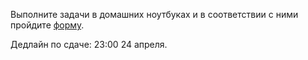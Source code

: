 Выполните задачи в домашних ноутбуках и в соответствии с ними пройдите [форму](https://docs.google.com/forms/d/e/1FAIpQLSdpuV-Wg7nv29mMHehg1_rJCouJ8lK50qEZxvWXLLv02hjnQA/viewform).

Дедлайн по сдаче: 23:00 24 апреля.
